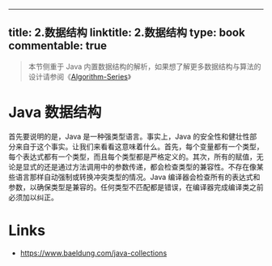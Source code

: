 
---
title: 2.数据结构
linktitle: 2.数据结构
type: book
commentable: true
---

> 本节侧重于 Java 内置数据结构的解析，如果想了解更多数据结构与算法的设计请参阅《[Algorithm-Series](https://github.com/wx-chevalier/Algorithm-Series?q=)》

# Java 数据结构

首先要说明的是，Java 是一种强类型语言。事实上，Java 的安全性和健壮性部分来自于这个事实。让我们来看看这意味着什么。首先，每个变量都有一个类型，每个表达式都有一个类型，而且每个类型都是严格定义的。其次，所有的赋值，无论是显式的还是通过方法调用中的参数传递，都会检查类型的兼容性。不存在像某些语言那样自动强制或转换冲突类型的情况。Java 编译器会检查所有的表达式和参数，以确保类型是兼容的。任何类型不匹配都是错误，在编译器完成编译类之前必须加以纠正。

# Links

- https://www.baeldung.com/java-collections

    